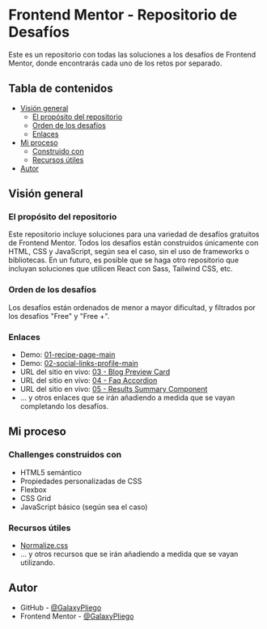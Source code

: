 # Frontend Mentor - Repositorio de Desafíos

Este es un repositorio con todas las soluciones a los desafíos de Frontend Mentor, donde encontrarás cada uno de los retos por separado.

## Tabla de contenidos

- [Visión general](#visión-general)
  - [El propósito del repositorio](#el-propósito-del-repositorio)
  - [Orden de los desafíos](#orden-de-los-desafíos)
  - [Enlaces](#enlaces)
- [Mi proceso](#mi-proceso)
  - [Construido con](#construido-con)
  - [Recursos útiles](#recursos-útiles)
- [Autor](#autor)

## Visión general

### El propósito del repositorio

Este repositorio incluye soluciones para una variedad de desafíos gratuitos de Frontend Mentor. Todos los desafíos están construidos únicamente con HTML, CSS y JavaScript, según sea el caso, sin el uso de frameworks o bibliotecas. En un futuro, es posible que se haga otro repositorio que incluyan soluciones que utilicen React con Sass, Tailwind CSS, etc.

### Orden de los desafíos

Los desafíos están ordenados de menor a mayor dificultad, y filtrados por los desafíos "Free" y "Free +".

### Enlaces

- Demo: [01-recipe-page-main](https://galaxypliego.github.io/frontend-mentor-challenges/01-recipe-page-main/)
- Demo: [02-social-links-profile-main](https://galaxypliego.github.io/frontend-mentor-challenges/02-social-links-profile-main/)
- URL del sitio en vivo: [03 - Blog Preview Card](https://galaxypliego.github.io/frontend-mentor-challenges/03-blog-preview-card-main/)
- URL del sitio en vivo: [04 - Faq Accordion](https://galaxypliego.github.io/frontend-mentor-challenges/04-faq-accordion-main/)
- URL del sitio en vivo: [05 - Results Summary Component](https://galaxypliego.github.io/frontend-mentor-challenges/05-results-summary-component-main/)
- ... y otros enlaces que se irán añadiendo a medida que se vayan completando los desafíos.

## Mi proceso

### Challenges construidos con

- HTML5 semántico
- Propiedades personalizadas de CSS
- Flexbox
- CSS Grid
- JavaScript básico (según sea el caso)

### Recursos útiles

- [Normalize.css](https://necolas.github.io/normalize.css/)
- ... y otros recursos que se irán añadiendo a medida que se vayan utilizando.

## Autor

- GitHub - [@GalaxyPliego](https://github.com/GalaxyPliego)
- Frontend Mentor - [@GalaxyPliego](https://www.frontendmentor.io/profile/GalaxyPliego)

